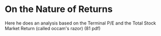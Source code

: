 # On the Nature of Returns

Here he does an analysis based on the Terminal P/E and the Total Stock Market Return (called occam's razor) (81 pdf)

